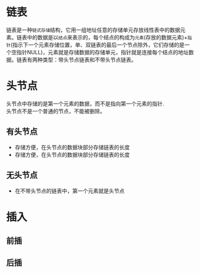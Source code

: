 # 链表
链表是一种`链式存储`结构，它用一组地址任意的存储单元存放线性表中的数据元素。链表中的数据是以`结点`来表示的，每个结点的构成为`元素`(存放的数据元素)+`指针`(指示下一个元素存储位置，单、双链表的最后一个节点除外，它们存储的是一个空指针NULL)，元素就是存储数据的存储单元，指针就是连接每个结点的地址数据。链表有两种类型：带头节点链表和不带头节点链表。
# 头节点
头节点中存储的是第一个元素的数据，而不是指向第一个元素的指针.  
头节点不是一个普通的节点，不能被删除。
## 有头节点
- 存储方便，在头节点的数据块部分存储链表的长度
- 存储方便，在头节点的数据块部分存储链表的长度
## 无头节点
- 在不带头节点的链表中，第一个元素就是头节点

# 插入
## 前插
## 后插